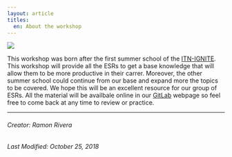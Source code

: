 ```yaml
---
layout: article
titles:
  en: About the workshop
---
```


![](https://i.imgur.com/KMVYY8O.png)  

This workshop was born after the first summer school of the [ITN-IGNITE](). This workshop will provide all the ESRs to get a base knowledge that will allow them to be more productive in their carrer. Moreover, the other summer school could continue from our base and expand more the topics to be covered. We hope this will be an excellent resource for our group of ESRs. All the material will be availbale online in our [GitLab]() webpage so feel free to come back at any time to review or practice.
  
  
  
  
---  
###### Creator: Ramon Rivera    
###### Last Modified: October 25, 2018    
